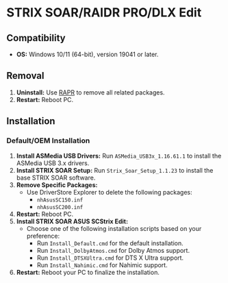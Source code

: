 # STRIX SOAR/RAIDR PRO/DLX Edit
## Compatibility
- **OS:** Windows 10/11 (64-bit), version 19041 or later.
## Removal
1. **Uninstall:** Use [RAPR][DriverStoreExplorer] to remove all related packages.
2. **Restart:** Reboot PC.
## Installation
### Default/OEM Installation
1. **Install ASMedia USB Drivers:** Run `ASMedia_USB3x_1.16.61.1` to install the ASMedia USB 3.x drivers.
2. **Install STRIX SOAR Setup:** Run `Strix_Soar_Setup_1.1.23` to install the base STRIX SOAR software.
3. **Remove Specific Packages:**
   - Use DriverStore Explorer to delete the following packages:
     - `nhAsusSC150.inf`
     - `nhAsusSC200.inf`
4. **Restart:** Reboot PC.
5. **Install STRIX SOAR ASUS SCStrix Edit:**
   - Choose one of the following installation scripts based on your preference:
     - Run `Install_Default.cmd` for the default installation.
     - Run `Install_DolbyAtmos.cmd` for Dolby Atmos support.
     - Run `Install_DTSXUltra.cmd` for DTS X Ultra support.
     - Run `Install_Nahimic.cmd` for Nahimic support.
6. **Restart:** Reboot your PC to finalize the installation.

[DriverStoreExplorer]: https://github.com/lostindark/DriverStoreExplorer
